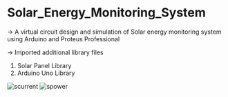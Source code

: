 # Solar_Energy_Monitoring_System

-> A virtual circuit design and simulation of Solar energy monitoring system using Arduino and Proteus Professional

-> Imported additional library files
  1. Solar Panel Library
  2. Arduino Uno Library

![scurrent](https://user-images.githubusercontent.com/79095868/121627145-71507180-ca94-11eb-9081-e7ecf8379d38.jpg)
![spower](https://user-images.githubusercontent.com/79095868/121627158-77465280-ca94-11eb-880a-4c5169096552.jpg)

